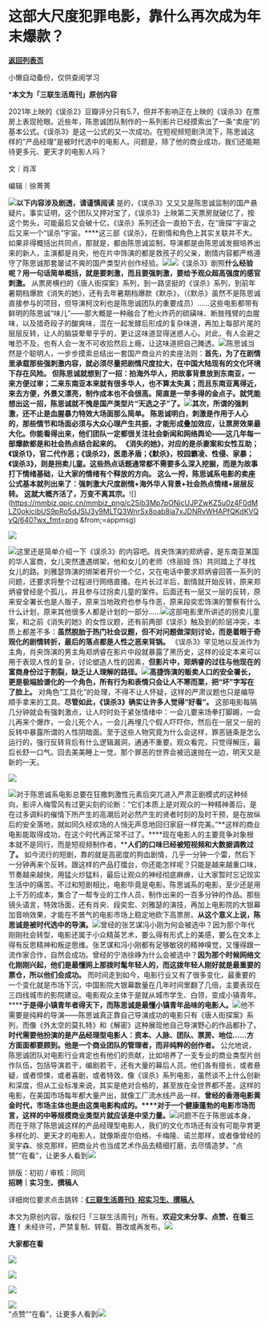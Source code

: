# 这部大尺度犯罪电影，靠什么再次成为年末爆款？

[**返回列表页**](/gzh/三联生活周刊)

小懒自动备份，仅供查阅学习

***本文为「三联生活周刊」原创内容**

  
  

2021年上映的《误杀2》豆瓣评分只有5.7，但并不影响正在上映的《误杀3》在票房上表现抢眼。近些年，陈思诚团队制作的一系列影片已经摸索出了一条“卖座”的基本公式。《误杀3》是这一公式的又一次成功。在短视频短剧洪流下，陈思诚这样的“产品经理”是被时代选中的电影人。问题是，除了他的商业成功，我们还能期待更多元、更天才的电影人吗？

  
  

文｜肖浑

编辑｜徐菁菁

![](https://mmbiz.qpic.cn/mmbiz_gif/c2Sib3Mp7pOMqvBBeG4xs0c7h8WicXVDv2WkgY00vlHsVlj8kWcT6ovT0rZRHpUH95on1H73zrSghL02Ta3L3PSQ/640?wx_fmt=gif&wxfrom;=13&wx;_lazy=1&tp;=wxpic)**以下内容涉及剧透，请谨慎阅读**
是的，《误杀3》又又又是陈思诚监制的国产悬疑片。事实证明，这个团队又押对宝了，《误杀3》上映第二天票房就破亿了，按这个势头，可能最后又会破十亿，《误杀》系列还会一直拍下去，在“唐探”宇宙之后又来一个“误杀”宇宙。****这三部《误杀》，在剧情和角色上其实关联并不大。如果非得概括出共同点，那就是，都由陈思诚监制，导演都是由陈思诚发掘培养出来的新人，主演都是肖央，他在片中饰演的都是救孩子的父亲，剧情内容都严格遵守了陈思诚那套屡试不爽的国产类型片创作经验。![](https://mmbiz.qpic.cn/mmbiz_png/c2Sib3Mp7pONicUJPZwKZ5u0z4F0dMLZ0oSQna3yiaiapsmoCNyqZLLwqLcOgAlGBcUXvTnmjQEzmrl3ic75FEK3zXg/640?wx_fmt=png&from;=appmsg)![](https://mmbiz.qpic.cn/mmbiz_png/c2Sib3Mp7pONicUJPZwKZ5u0z4F0dMLZ0ooZCicmAkoa8h6Xic09GsGFNrYnAIUdS04aA50icCFVNibAcJkGGIcKxdFg/640?wx_fmt=png&from;=appmsg)《误杀3》剧照**什么经验呢？用一句话简单概括，就是要刺激，而且要强刺激，要给予观众超高强度的感官刺激。**
从票房横扫的《唐人街探案》系列，到一路坚挺的《误杀》系列，到前年暑期档爆款《消失的她》，还有去年暑期档爆款《默杀》，（《默杀》虽然不是陈思诚直接参与的项目，但导演柯汶利也是陈思诚团队的重要成员）……这些电影都带有鲜明的陈思诚“味儿”——那大概是一种融合了枪火炸药的硫磺味、断肢残臂的血腥味，以及猎奇段子的酸爽味，混在一起发酵后形成的复杂味道，再加上每部片尾的层层反转，让人的脑袋晕晕乎乎的，更让这味道显得迷惑人心。对此，有人会避之唯恐不及，也有人会一发不可收拾然后上瘾，让这味道把自己腌透。![](https://mmbiz.qpic.cn/sz_mmbiz_gif/zrUKoS7UUSafOtluibxFVuiaKRXjf0vMjAWgTPtvdlicvpUCrLQbRL2wBYsO3rhhA7X01xaSr6vv7wVkbxcQcYXMA/640?wx_fmt=gif&from;=appmsg&tp;=webp&wxfrom;=5&wx;_lazy=1&wx;_co=1)陈思诚当然是个聪明人，一步步摸索总结出一套国产商业片的卖座法则：******首先，为了在剧情里承载那些强刺激内容，就必须尽量把剧情尺度拉大，在中国大陆现有的文化环境下存在风险。**
但陈思诚就想到了一招：拍海外华人，把故事背景放到东南亚，一来方便过审；二来东南亚本来就有很多华人，也不算太失真；而且东南亚离得近，来去方便，外景又漂亮，制作成本也不会很高。简直是一举多得的金点子。就凭能想出这一招，陈思诚就不愧是国产类型片“天选之子”了。![](https://mmbiz.qpic.cn/mmbiz_png/c2Sib3Mp7pONicUJPZwKZ5u0z4F0dMLZ0oISQ2d6jvrAne9W25DnJxTW23WLg3o33O03uUENfqetdv5F6P3iaj9yQ/640?wx_fmt=png&from;=appmsg)**其次，所谓的强刺激，还不止是血腥暴力特效大场面那么简单。**
陈思诚明白，刺激是作用于人心的，那些情节和场面必须与大众心理产生共振，才能形成叠加效应，让票房效果最大化。**你能看得出来，他们团队一定都很关注社会新闻和网络舆论——这几年每一部爆款都是和社会热点结合起来的。**
《消失的她》，对应的是杀妻案和女性互助；《误杀1》，官二代作恶；《误杀2》，医患矛盾；《默杀》，校园霸凌、性侵、家暴；《误杀3》，则是拐卖儿童。**这些热点话题通常都不需要多么深入挖掘，而是为故事打下情绪基础，让大家的情绪有个释放的方向。**
这么一捋，陈思诚系电影的卖座公式基本就列出来了：**强刺激大尺度剧情+海外华人背景+社会热点情绪+层层反转。**
这就大概齐活了，万变不离其宗。****![](https://mmbiz.qpic.cn/mmbiz_png/c2Sib3Mp7pONicUJPZwKZ5u0z4F0dMLZ0okicibUS9pRo5dJSlJ3y9MLTQ3WnrSx8oab8ia7xJDNRvWHAPfQKdKVQyQ/640?wx_fmt=png
&from;=appmsg)

![](https://mmbiz.qpic.cn/sz_mmbiz_png/Zhh2QeYJMNJHKXptLVvx3KbdrqbtUgeQKQNXBmk5CKJANrpnqibGKxiaTGW15M0giaAVtthlbmdvWm0Bp9JQKdpOQ/640?wx_fmt=other&from;=appmsg&tp;=webp&wxfrom;=5&wx;_lazy=1&wx;_co=1)

![](https://mmbiz.qpic.cn/sz_mmbiz_png/Zhh2QeYJMNJHKXptLVvx3KbdrqbtUgeQMCrbLy9FsaiapfVp3jAb6Kx2ouN4zdZwP1QmgWGx7ZYygTPydiawlaIA/640?wx_fmt=other&from;=appmsg&tp;=webp&wxfrom;=5&wx;_lazy=1&wx;_co=1)这里还是简单介绍一下《误杀3》的内容吧。肖央饰演的郑炳睿，是东南亚某国的华人富商，女儿突然遭遇绑架，他和女儿的老师（佟丽娅
饰）共同踏上了寻找女儿的路。刘雅瑟饰演的绑架者开价一个亿，又在电话中要求郑炳睿回答一系列的问题，还要求将整个过程进行网络直播。在片长过半后，剧情就开始反转，原来郑炳睿曾经是个孤儿，并且参与过拐卖儿童的案件。后面还有一层又一层的反转，原来安全署长也是人贩子，原来当地政府也参与作恶，原来段奕宏饰演的警察有什么什么计划，原来其他很多人都是计划的一部分……![](https://mmbiz.qpic.cn/sz_mmbiz_jpg/XnMeqb0xcz79sEEvJZ8WhHic4lZmcconMcKNKTzfbicSW2OyClyBpURZSfAR17gpnmzVd7MricRswhG5icWqesXZkA/640?wx_fmt=jpeg)这部电影里所讲述的拐卖儿童案，和之前《消失的她》的女性议题，还有前两部《误杀》触及到的阶层冲突，本质上都差不多：**虽然脱胎于热门社会议题，但不对问题做深刻讨论，而是着眼于奇观化的剧情转折，最后的落点都是人性之恶来背锅。**
《误杀3》罕见地以反派作为主角，肖央饰演的男主角郑炳睿在影片中段就暴露了黑历史，这样的设定本来可以用于表现人性的复杂，讨论塑造人性的因素，**但影片中，郑炳睿的过往与他现在的富商身份过于割裂，缺乏让人理解的路径。**![](https://mmbiz.qpic.cn/sz_mmbiz_gif/Zhh2QeYJMNJHKXptLVvx3KbdrqbtUgeQy6HQkRHuvWKhznQZjfFoCGtjGoNBNqR9P5S05RMfLSUkE1dzScOrIQ/640?wx_fmt=gif&from;=appmsg&tp;=webp&wxfrom;=5&wx;_lazy=1&wx;_co=1)**高捷饰演的贩卖人口的安全署长，更是极端脸谱化的一个角色，所有行为和表情只会让人不寒而栗，把“坏”字写在了脸上。**
对角色“工具化”的处理，不得不让人怀疑，这样的严肃议题也只是编导顺手拿来的工具。**尽管如此，《误杀3》确实让许多人觉得“好看”。**
这部电影每隔几分钟就会有强刺激点，让人时时处于紧张情绪中：一会儿要来场拳打脚踢，一会儿再来个爆炸，一会儿死个人，一会儿再埋几个假人吓吓你，然后在一层又一层的反转中暴露所谓的人性阴暗面。至于这些人物究竟为什么会这样，罪恶链条是怎么运行的，强行反转背后有什么逻辑漏洞，通通不重要。观众看完，只觉得解压，最后长舒一口气。回去美美睡上一觉，那个罪恶的世界会被迅速抛在一边，明天又是新的一天。

![](https://mmbiz.qpic.cn/sz_mmbiz_png/Zhh2QeYJMNJHKXptLVvx3KbdrqbtUgeQblicy8iaUkAaJE9kWyyxutIkKn0ZR3z8vtcicnECKTRtCnqRDGWiaOwtMg/640?wx_fmt=other&from;=appmsg&tp;=webp&wxfrom;=5&wx;_lazy=1&wx;_co=1)

![](https://mmbiz.qpic.cn/sz_mmbiz_png/Zhh2QeYJMNJHKXptLVvx3KbdrqbtUgeQ12FnK5r92PlgJneyqnnc6mjOibHCTG8JiadnteicVAd8Nl3o3gmnzHoLA/640?wx_fmt=other&from;=appmsg&tp;=webp&wxfrom;=5&wx;_lazy=1&wx;_co=1)对于陈思诚系电影总要在狂撒刺激性元素后突兀进入严肃正剧模式的这种倾向，影评人梅雪风有过更尖刻的论断：“它们本质上是对观众的一种精神善后，是在过多调料的催情下所产生的高潮后对必然产生的贤者时刻的及时干预，是在放纵后的安全落地，就如同久经欢场的人悄无声息地回归家庭一样完美。”**这样的商业电影能取得成功，在这个时代再正常不过了。****现在电影人的主要竞争对象根本就不是同行，而是短视频制作者，****人们的口味已经被短视频和大数据调教过了。**
如今流行的短剧，靠的就是高密度的狗血剧情，几乎一分钟一个雷，然后下一分钟再来个反转。跟这样的产品打擂台，你还能怎样呢？只能是越来越重口味，节奏越来越快，用猛火炒猛料，最后让观众的神经彻底麻痹，让大家暂时忘记现实生活中的痛苦。不过和短剧相比，电影毕竟是电影。陈思诚系的电影，至少还是用上千万的成本，集合了一帮专业的工作人员，制作出来的一百多分钟的作品。那些镜头语言，特效场面，还有肖央、段奕宏、刘雅瑟的演技，再加上电影院的大银幕加音响效果，才能在不景气的电影市场上稳定地砍下高票房。**从这个意义上说，陈思诚是被时代选中的导演。**![](https://mmbiz.qpic.cn/sz_mmbiz_gif/Zhh2QeYJMNJHKXptLVvx3KbdrqbtUgeQqK3HJduFn7KfUibr7HNe1pjlIJFDjyHibnYEvak3OdO6PrRZcYR6vxdg/640?wx_fmt=gif&from;=appmsg&tp;=webp&wxfrom;=5&wx;_lazy=1&wx;_co=1)曾经的张艺谋冯小刚为何会被选中？因为那个年代刚刚社会转型，电影还属于小众精英艺术，要么得有形式上的美感，要么在文本上得有反思精神和叛逆思维。张艺谋和冯小刚都有足够敏锐的精神嗅觉，又懂得跟一流作家合作，自然会成功。曾经的宁浩徐峥为什么会被选中？**因为那个时候网络文化刚刚兴起，他们是最懂网上那拨时髦年轻人的，而这拨年轻人刚好就是最重要的票仓，所以他们会成功。**
而时间走到如今，电影行业又有了很多变化，最重要的一个变化就是市场下沉，中国影院大银幕数量在几年时间里翻了几倍，主要表现在三四线城市的影院建设。电影观众主体于是就从城市学生、白领，变成小镇青年。******于是得小镇青年者得天下，而陈思诚是最懂小镇青年品味的电影人。**![](https://mmbiz.qpic.cn/sz_mmbiz_gif/zrUKoS7UUSafOtluibxFVuiaKRXjf0vMjAa2ibZRicna1DOtBGyibxI0dw4ABYG5BUudXjv50vQGib8gfia7dxv0cgZWA/640?wx_fmt=gif&from;=appmsg&wxfrom;=5&wx;_lazy=1&wx;_co=1&tp;=webp)他不需要是纯粹的导演——陈思诚真正靠自己导演成功的电影只有《唐人街探案》系列，而像《外太空的莫扎特》和《解密》这种展现他自己导演野心的作品都扑了。**时代需要他扮演的是产品经理型电影人：资本、人脉、团队、票房、地位……方方面面都要顾到。他是一个商业团队的管理者，而非纯粹的创作者。**
公允地说，陈思诚团队对电影行业肯定也有他们的贡献，比如培养了一支专业的商业类型片创作队伍，包括导演若干，编剧若干，还有大量的幕后人员。他们各有擅长，或者悬疑，或者惊悚，或者喜剧，或者特效。像《误杀》系列电影，虽然谈不上什么创新和深度，但从工业标准来说，其实是绝对合格的，甚至放在全世界都不差。这样的电影，在美国市场每年都大量产出，就像工厂流水线产品一样。**曾经的香港电影黄金时代，市场主体也是由这类电影构成的。****对于一个健康蓬勃的电影市场而言，这样的中等规模商业类型片就应该是中坚力量。**![](https://mmbiz.qpic.cn/sz_mmbiz_gif/Zhh2QeYJMNJHKXptLVvx3KbdrqbtUgeQUnqhd4tL3diaOGXicjMia9cM0rhmst5Yw6O6nwrwamPCdrql7qibYbapDw/640?wx_fmt=gif&from;=appmsg&tp;=webp&wxfrom;=5&wx;_lazy=1&wx;_co=1)问题不在于陈思诚本身，而在于除了陈思诚这样的产品经理型电影人，我们的文化市场还有没有可能孕育更多样化的、更天才的电影人，就像斯皮尔伯格、卡梅隆、诺兰那样，或者像曾经的吴宇森、徐克那样，把商业片也当成艺术作品去精细打磨，去尽情造梦。“点赞”“在看”，让更多人看到![](https://mmbiz.qpic.cn/mmbiz_gif/c2Sib3Mp7pON9hkSZwdTibRHNZSMPyiapUCHJwlyoZVBC3SfmPmF0VKjkm3NiaToQloHFJ6icyicqZnqgXp6pSQJt5gg/640?wx_fmt=gif&from;=appmsg&wxfrom;=5&wx;_lazy=1&tp;=wxpic)  
  
  
  
  
  
排版：初初 / 审核：同同  
**招聘｜实习生、撰稿人**  

详细岗位要求点击跳转：[**《三联生活周刊》招实习生、撰稿人**](http://mp.weixin.qq.com/s?__biz=MTc5MTU3NTYyMQ==&mid=2651136871&idx=3&sn=f1c0777fe9d31881e5dfca68ebc2937f&chksm=5907324d6e70bb5b3546dfe1c7b31b5fe05664bebbf36356ba9a1a352e0678444cad62875ad4&scene=21#wechat_redirect)

本文为原创内容，版权归「三联生活周刊」所有。**欢迎文末分享、点赞、在看三连！**
未经许可，严禁复制、转载、篡改或再发布。![](https://mmbiz.qpic.cn/sz_mmbiz_png/Gg7Qtoh7Aic9ZTmAdCc80b4nD7xicgPt863QWU7oNswDx19XrjfTtSl8QwatY2EEZGuNd1WRRiapDZjcDhTnNYmBg/640?wx_fmt=other&wxfrom;=5&wx;_lazy=1&wx;_co=1&retryload;=1&tp;=webp)

**大家都在看**

  
[](https://mp.weixin.qq.com/s?__biz=MTc5MTU3NTYyMQ==&mid=2651477140&idx=1&sn=16217cdc7b5dc5a7937a1d55569b9958&scene=21#wechat_redirect)[](https://mp.weixin.qq.com/s?__biz=MTc5MTU3NTYyMQ==&mid=2651477709&idx=1&sn=b523c39408dc43ce45a73ff5a4076b07&scene=21#wechat_redirect)[![](https://mmbiz.qpic.cn/mmbiz_png/c2Sib3Mp7pOMibt0SSjf20LoWRibU3wyOsAnvpviaLTddL0UDKumib8HpGkzaz9YmUpJdgeyvSvw84NA5iaZZz7wYRLQ/640?wx_fmt=png&from;=appmsg&wxfrom;=5&wx;_lazy=1&wx;_co=1&tp;=wxpic)](https://mp.weixin.qq.com/s?__biz=MTc5MTU3NTYyMQ==&mid=2651485889&idx=1&sn=e7f779414cd11370e2c07e4b4f975232&scene=21#wechat_redirect)

[![](https://mmbiz.qpic.cn/mmbiz_jpg/c2Sib3Mp7pOPDBhXk6LsLuUITn8MTccMkLG31mEAwIawmubJ017A6YaQxSYUKX6icqtapjnrKh0VIAUccRGb7vrw/640?wx_fmt=jpeg&wxfrom;=5&wx;_lazy=1&wx;_co=1&tp;=wxpic)](https://mp.weixin.qq.com/s?__biz=MTc5MTU3NTYyMQ==&mid=2651489277&idx=1&sn=f9c8bb8d46a71dfefe745201734b203c&scene=21#wechat_redirect)

  

![](https://mmbiz.qpic.cn/sz_mmbiz_png/Gg7Qtoh7Aic9ZTmAdCc80b4nD7xicgPt86k1kgpU51hWCHjV92ryhVW35PLCvLhxLw9XDhXjgeDyZhHSx5EbRcfg/640?wx_fmt=other&wxfrom;=5&wx;_lazy=1&wx;_co=1&retryload;=2&tp;=webp)

  
[![](https://mmbiz.qpic.cn/mmbiz_jpg/c2Sib3Mp7pONuwrdetOsWUZLdDE1J39mLibBBe0vPzCKS1topq8p9JgG9O86KDCNS3SZl7Paa1d80gvHIBg9C0cw/640?wx_fmt=jpeg&from;=appmsg&wxfrom;=5&wx;_lazy=1&wx;_co=1&tp;=wxpic)]()  
“点赞”“在看”，让更多人看到![](https://mmbiz.qpic.cn/mmbiz_gif/c2Sib3Mp7pON9hkSZwdTibRHNZSMPyiapUCHJwlyoZVBC3SfmPmF0VKjkm3NiaToQloHFJ6icyicqZnqgXp6pSQJt5gg/640?wx_fmt=gif&from;=appmsg&wxfrom;=5&wx;_lazy=1&tp;=wxpic)

